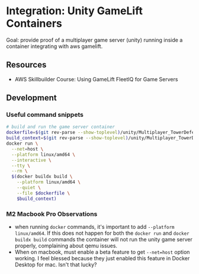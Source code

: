 # Integration: Unity GameLift Containers
Goal: provide proof of a multiplayer game server (unity) running inside a container integrating with aws gamelift.

## Resources
- AWS Skillbuilder Course: Using GameLift FleetIQ for Game Servers

## Development
### Useful command snippets
```bash
# build and run the game server container
dockerfile=$(git rev-parse --show-toplevel)/unity/Multiplayer_TowerDefense/LinuxGameServer.Dev.Dockerfile
build_context=$(git rev-parse --show-toplevel)/unity/Multiplayer_TowerDefense
docker run \
  --net=host \
  --platform linux/amd64 \
  --interactive \
  --tty \
  --rm \
  $(docker buildx build \
    --platform linux/amd64 \
    --quiet \
    --file $dockerfile \
    $build_context)
```

### M2 Macbook Pro Observations
- when running `docker` commands, it's important to add `--platform linux/amd64`. If this does not happen for both the `docker run` and `docker buildx build` commands the container will not run the unity game server properly, complaining about qemu issues.
- When on macbook, must enable a beta feature to get `--net=host` option working. I feel blessed because they just enabled this feature in Docker Desktop for mac. Isn't that lucky?